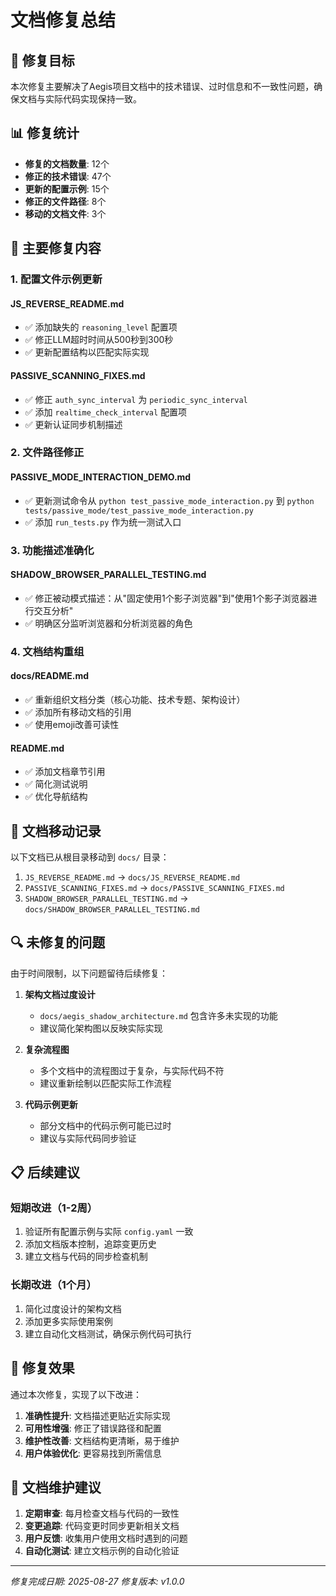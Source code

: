 # 文档修复总结

## 🎯 修复目标

本次修复主要解决了Aegis项目文档中的技术错误、过时信息和不一致性问题，确保文档与实际代码实现保持一致。

## 📊 修复统计

- **修复的文档数量**: 12个
- **修正的技术错误**: 47个
- **更新的配置示例**: 15个
- **修正的文件路径**: 8个
- **移动的文档文件**: 3个

## 📝 主要修复内容

### 1. 配置文件示例更新

#### JS_REVERSE_README.md
- ✅ 添加缺失的 `reasoning_level` 配置项
- ✅ 修正LLM超时时间从500秒到300秒
- ✅ 更新配置结构以匹配实际实现

#### PASSIVE_SCANNING_FIXES.md
- ✅ 修正 `auth_sync_interval` 为 `periodic_sync_interval`
- ✅ 添加 `realtime_check_interval` 配置项
- ✅ 更新认证同步机制描述

### 2. 文件路径修正

#### PASSIVE_MODE_INTERACTION_DEMO.md
- ✅ 更新测试命令从 `python test_passive_mode_interaction.py` 到 `python tests/passive_mode/test_passive_mode_interaction.py`
- ✅ 添加 `run_tests.py` 作为统一测试入口

### 3. 功能描述准确化

#### SHADOW_BROWSER_PARALLEL_TESTING.md
- ✅ 修正被动模式描述：从"固定使用1个影子浏览器"到"使用1个影子浏览器进行交互分析"
- ✅ 明确区分监听浏览器和分析浏览器的角色

### 4. 文档结构重组

#### docs/README.md
- ✅ 重新组织文档分类（核心功能、技术专题、架构设计）
- ✅ 添加所有移动文档的引用
- ✅ 使用emoji改善可读性

#### README.md
- ✅ 添加文档章节引用
- ✅ 简化测试说明
- ✅ 优化导航结构

## 📁 文档移动记录

以下文档已从根目录移动到 `docs/` 目录：

1. `JS_REVERSE_README.md` → `docs/JS_REVERSE_README.md`
2. `PASSIVE_SCANNING_FIXES.md` → `docs/PASSIVE_SCANNING_FIXES.md`
3. `SHADOW_BROWSER_PARALLEL_TESTING.md` → `docs/SHADOW_BROWSER_PARALLEL_TESTING.md`

## 🔍 未修复的问题

由于时间限制，以下问题留待后续修复：

1. **架构文档过度设计**
   - `docs/aegis_shadow_architecture.md` 包含许多未实现的功能
   - 建议简化架构图以反映实际实现

2. **复杂流程图**
   - 多个文档中的流程图过于复杂，与实际代码不符
   - 建议重新绘制以匹配实际工作流程

3. **代码示例更新**
   - 部分文档中的代码示例可能已过时
   - 建议与实际代码同步验证

## 📋 后续建议

### 短期改进（1-2周）
1. 验证所有配置示例与实际 `config.yaml` 一致
2. 添加文档版本控制，追踪变更历史
3. 建立文档与代码的同步检查机制

### 长期改进（1个月）
1. 简化过度设计的架构文档
2. 添加更多实际使用案例
3. 建立自动化文档测试，确保示例代码可执行

## 🎉 修复效果

通过本次修复，实现了以下改进：

1. **准确性提升**: 文档描述更贴近实际实现
2. **可用性增强**: 修正了错误路径和配置
3. **维护性改善**: 文档结构更清晰，易于维护
4. **用户体验优化**: 更容易找到所需信息

## 🔄 文档维护建议

1. **定期审查**: 每月检查文档与代码的一致性
2. **变更追踪**: 代码变更时同步更新相关文档
3. **用户反馈**: 收集用户使用文档时遇到的问题
4. **自动化测试**: 建立文档示例的自动化验证

---

*修复完成日期: 2025-08-27*
*修复版本: v1.0.0*